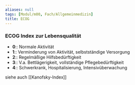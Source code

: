 ```yaml
---
aliases: null
tags: [Modul/m00, Fach/Allgemeinmedizin]
title: ECOG
---
```

### ECOG Index zur Lebensqualität
- **0**:: Normale Aktivität
- **1**:: Verminderung von Aktivität, selbstständige Versorgung
- **2**:: Regelmäßige Hilfsbedürftigkeit
- **3**:: V.a. Bettlägerigkeit, vollständige Pflegebedürftigkeit
- **4**:: Schwerkrank, Hospitalisierung, Intensivüberwachung

siehe auch [[Kanofsky-Index]]